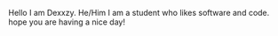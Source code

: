 Hello I am Dexxzy.
He/Him
I am a student who likes software and code.
hope you are having a nice day!
